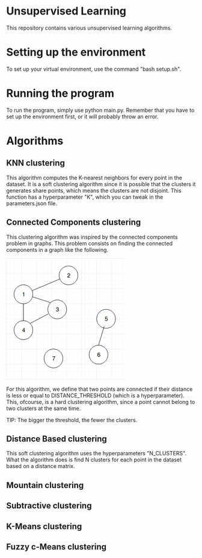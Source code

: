 # Unsupervised Learning
This repository contains various unsupervised learning algorithms.

# Setting up the environment
To set up your virtual environment, use the command "bash setup.sh".

# Running the program
To run the program, simply use python main.py. Remember that you have to set up 
the environment first, or it will probably throw an error.

# Algorithms
## KNN clustering
This algorithm computes the K-nearest neighbors for every point in the dataset. It is 
a soft clustering algorithm since it is possible that the clusters it generates 
share points, which means the clusters are not disjoint.
This function has a hyperparameter "K", which you can tweak in the parameters.json
file. 
## Connected Components clustering
This clustering algorithm was inspired by the connected components problem in
graphs. This problem consists on finding the connected components in a graph like
the following. 

![Alt text](results/connected_components.png)

For this algorithm, we define that two points are connected if their distance is 
less or equal to DISTANCE_THRESHOLD (which is a hyperparameter). This, ofcourse,
is a hard clustering algorithm, since a point cannot belong to two clusters at the same
time. 

TIP: The bigger the threshold, the fewer the clusters.
## Distance Based clustering
This soft clustering algorithm uses the hyperparameters "N_CLUSTERS". What the algorithm
does is find N clusters for each point in the dataset based on a distance matrix.
## Mountain clustering
## Subtractive clustering
## K-Means clustering
## Fuzzy c-Means clustering


